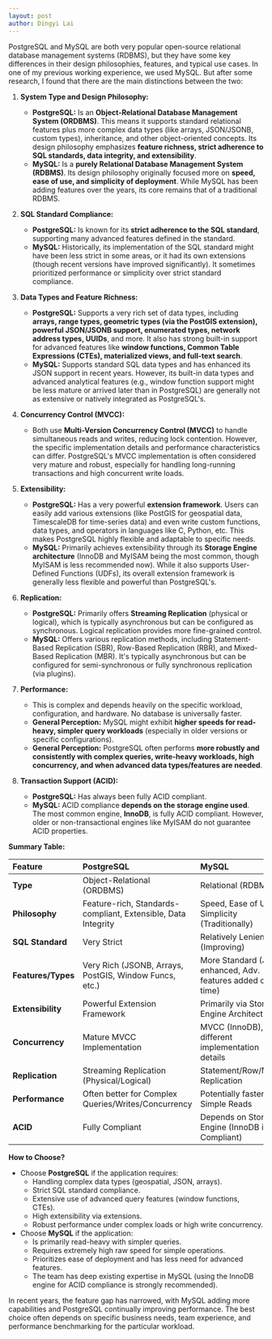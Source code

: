 ```yaml
---
layout: post
author: Dingyi Lai
---
```


PostgreSQL and MySQL are both very popular open-source relational database management systems (RDBMS), but they have some key differences in their design philosophies, features, and typical use cases. In one of my previous working experience, we used MySQL. But after some research, I found that there are the main distinctions between the two:

1.  **System Type and Design Philosophy:**
    * **PostgreSQL:** Is an **Object-Relational Database Management System (ORDBMS)**. This means it supports standard relational features plus more complex data types (like arrays, JSON/JSONB, custom types), inheritance, and other object-oriented concepts. Its design philosophy emphasizes **feature richness, strict adherence to SQL standards, data integrity, and extensibility**.
    * **MySQL:** Is a **purely Relational Database Management System (RDBMS)**. Its design philosophy originally focused more on **speed, ease of use, and simplicity of deployment**. While MySQL has been adding features over the years, its core remains that of a traditional RDBMS.

2.  **SQL Standard Compliance:**
    * **PostgreSQL:** Is known for its **strict adherence to the SQL standard**, supporting many advanced features defined in the standard.
    * **MySQL:** Historically, its implementation of the SQL standard might have been less strict in some areas, or it had its own extensions (though recent versions have improved significantly). It sometimes prioritized performance or simplicity over strict standard compliance.

3.  **Data Types and Feature Richness:**
    * **PostgreSQL:** Supports a very rich set of data types, including **arrays, range types, geometric types (via the PostGIS extension), powerful JSON/JSONB support, enumerated types, network address types, UUIDs**, and more. It also has strong built-in support for advanced features like **window functions, Common Table Expressions (CTEs), materialized views, and full-text search**.
    * **MySQL:** Supports standard SQL data types and has enhanced its JSON support in recent years. However, its built-in data types and advanced analytical features (e.g., window function support might be less mature or arrived later than in PostgreSQL) are generally not as extensive or natively integrated as PostgreSQL's.

4.  **Concurrency Control (MVCC):**
    * Both use **Multi-Version Concurrency Control (MVCC)** to handle simultaneous reads and writes, reducing lock contention. However, the specific implementation details and performance characteristics can differ. PostgreSQL's MVCC implementation is often considered very mature and robust, especially for handling long-running transactions and high concurrent write loads.

5.  **Extensibility:**
    * **PostgreSQL:** Has a very powerful **extension framework**. Users can easily add various extensions (like PostGIS for geospatial data, TimescaleDB for time-series data) and even write custom functions, data types, and operators in languages like C, Python, etc. This makes PostgreSQL highly flexible and adaptable to specific needs.
    * **MySQL:** Primarily achieves extensibility through its **Storage Engine architecture** (InnoDB and MyISAM being the most common, though MyISAM is less recommended now). While it also supports User-Defined Functions (UDFs), its overall extension framework is generally less flexible and powerful than PostgreSQL's.

6.  **Replication:**
    * **PostgreSQL:** Primarily offers **Streaming Replication** (physical or logical), which is typically asynchronous but can be configured as synchronous. Logical replication provides more fine-grained control.
    * **MySQL:** Offers various replication methods, including Statement-Based Replication (SBR), Row-Based Replication (RBR), and Mixed-Based Replication (MBR). It's typically asynchronous but can be configured for semi-synchronous or fully synchronous replication (via plugins).

7.  **Performance:**
    * This is complex and depends heavily on the specific workload, configuration, and hardware. No database is universally faster.
    * **General Perception:** MySQL might exhibit **higher speeds for read-heavy, simpler query workloads** (especially in older versions or specific configurations).
    * **General Perception:** PostgreSQL often performs **more robustly and consistently with complex queries, write-heavy workloads, high concurrency, and when advanced data types/features are needed**.

8.  **Transaction Support (ACID):**
    * **PostgreSQL:** Has always been fully ACID compliant.
    * **MySQL:** ACID compliance **depends on the storage engine used**. The most common engine, **InnoDB**, is fully ACID compliant. However, older or non-transactional engines like MyISAM do not guarantee ACID properties.

**Summary Table:**

| Feature          | PostgreSQL                                       | MySQL                                            |
| :--------------- | :----------------------------------------------- | :----------------------------------------------- |
| **Type** | Object-Relational (ORDBMS)                       | Relational (RDBMS)                               |
| **Philosophy** | Feature-rich, Standards-compliant, Extensible, Data Integrity | Speed, Ease of Use, Simplicity (Traditionally)    |
| **SQL Standard** | Very Strict                                      | Relatively Lenient (Improving)                   |
| **Features/Types** | Very Rich (JSONB, Arrays, PostGIS, Window Funcs, etc.) | More Standard (JSON enhanced, Adv. features added over time) |
| **Extensibility**| Powerful Extension Framework                     | Primarily via Storage Engine Architecture        |
| **Concurrency** | Mature MVCC Implementation                       | MVCC (InnoDB), different implementation details |
| **Replication** | Streaming Replication (Physical/Logical)         | Statement/Row/Mixed Replication                  |
| **Performance** | Often better for Complex Queries/Writes/Concurrency | Potentially faster for Simple Reads              |
| **ACID** | Fully Compliant                                  | Depends on Storage Engine (InnoDB is Compliant)  |

**How to Choose?**

* Choose **PostgreSQL** if the application requires:
    * Handling complex data types (geospatial, JSON, arrays).
    * Strict SQL standard compliance.
    * Extensive use of advanced query features (window functions, CTEs).
    * High extensibility via extensions.
    * Robust performance under complex loads or high write concurrency.
* Choose **MySQL** if the application:
    * Is primarily read-heavy with simpler queries.
    * Requires extremely high raw speed for simple operations.
    * Prioritizes ease of deployment and has less need for advanced features.
    * The team has deep existing expertise in MySQL (using the InnoDB engine for ACID compliance is strongly recommended).

In recent years, the feature gap has narrowed, with MySQL adding more capabilities and PostgreSQL continually improving performance. The best choice often depends on specific business needs, team experience, and performance benchmarking for the particular workload.